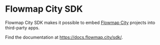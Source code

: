 # Flowmap City SDK

Flowmap City SDK makes it possible to embed [Flowmap City](https://www.flowmap.city/) projects
into third-party apps.

Find the documentation at https://docs.flowmap.city/sdk/.
